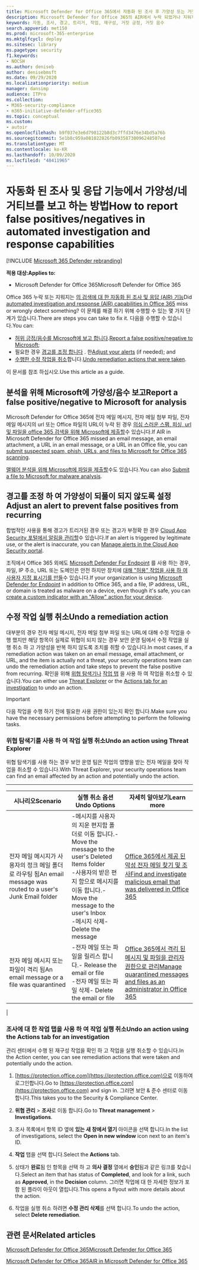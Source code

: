 ```yaml
---
title: Microsoft Defender for Office 365에서 자동화 된 조사 후 가양성 또는 거짓 네거티브를 보고 하는 방법
description: Microsoft Defender for Office 365의 AIR에서 누락 되었거나 지워지는이 검색 되었습니까? 분석을 위해 Microsoft에 가양성 또는 거짓 네거티브를 전송 하는 방법을 알아봅니다.
keywords: 자동, 조사, 경고, 트리거, 작업, 재구성, 거짓 긍정, 거짓 음수
search.appverid: met150
ms.prod: microsoft-365-enterprise
ms.mktglfcycl: deploy
ms.sitesec: library
ms.pagetype: security
f1.keywords:
- NOCSH
ms.author: deniseb
author: denisebmsft
ms.date: 09/29/2020
ms.localizationpriority: medium
manager: dansimp
audience: ITPro
ms.collection:
- M365-security-compliance
- m365-initiative-defender-office365
ms.topic: conceptual
ms.custom:
- autoir
ms.openlocfilehash: b9f037e3e6d798122b8d3c7ffd3476e34bd5a76b
ms.sourcegitcommit: 5e1b8c959a081022826fb09358730096248507ed
ms.translationtype: MT
ms.contentlocale: ko-KR
ms.lasthandoff: 10/09/2020
ms.locfileid: "48411965"
---
```

# <a name="how-to-report-false-positivesnegatives-in-automated-investigation-and-response-capabilities"></a><span data-ttu-id="989c5-105">자동화 된 조사 및 응답 기능에서 가양성/네거티브를 보고 하는 방법</span><span class="sxs-lookup"><span data-stu-id="989c5-105">How to report false positives/negatives in automated investigation and response capabilities</span></span>

[!INCLUDE [Microsoft 365 Defender rebranding](../includes/microsoft-defender-for-office.md)]


<span data-ttu-id="989c5-106">**적용 대상:**</span><span class="sxs-lookup"><span data-stu-id="989c5-106">**Applies to:**</span></span>
- <span data-ttu-id="989c5-107">Microsoft Defender for Office 365</span><span class="sxs-lookup"><span data-stu-id="989c5-107">Microsoft Defender for Office 365</span></span>

<span data-ttu-id="989c5-108">Office 365 누락 또는 지워지는 [의 검색에 대 한 자동화 된 조사 및 응답 (AIR) 기능](https://docs.microsoft.com/microsoft-365/security/office-365-security/automated-investigation-response-office)</span><span class="sxs-lookup"><span data-stu-id="989c5-108">Did [automated investigation and response (AIR) capabilities in Office 365](https://docs.microsoft.com/microsoft-365/security/office-365-security/automated-investigation-response-office) miss or wrongly detect something?</span></span> <span data-ttu-id="989c5-109">이 문제를 해결 하기 위해 수행할 수 있는 몇 가지 단계가 있습니다.</span><span class="sxs-lookup"><span data-stu-id="989c5-109">There are steps you can take to fix it.</span></span> <span data-ttu-id="989c5-110">다음을 수행할 수 있습니다.</span><span class="sxs-lookup"><span data-stu-id="989c5-110">You can:</span></span>
- <span data-ttu-id="989c5-111">[허위 긍정/음수를 Microsoft에 보고 합니다](#report-a-false-positivenegative-to-microsoft-for-analysis).</span><span class="sxs-lookup"><span data-stu-id="989c5-111">[Report a false positive/negative to Microsoft](#report-a-false-positivenegative-to-microsoft-for-analysis);</span></span>
- <span data-ttu-id="989c5-112">필요한 경우 [경고를 조정 합니다](#adjust-an-alert-to-prevent-false-positives-from-recurring) . 한</span><span class="sxs-lookup"><span data-stu-id="989c5-112">[Adjust your alerts](#adjust-an-alert-to-prevent-false-positives-from-recurring) (if needed); and</span></span> 
- <span data-ttu-id="989c5-113">[수행한 수정 작업을 취소](#undo-a-remediation-action)합니다.</span><span class="sxs-lookup"><span data-stu-id="989c5-113">[Undo remediation actions that were taken](#undo-a-remediation-action).</span></span> 

<span data-ttu-id="989c5-114">이 문서를 참조 하십시오.</span><span class="sxs-lookup"><span data-stu-id="989c5-114">Use this article as a guide.</span></span> 

## <a name="report-a-false-positivenegative-to-microsoft-for-analysis"></a><span data-ttu-id="989c5-115">분석을 위해 Microsoft에 가양성/음수 보고</span><span class="sxs-lookup"><span data-stu-id="989c5-115">Report a false positive/negative to Microsoft for analysis</span></span>

<span data-ttu-id="989c5-116">Microsoft Defender for Office 365에 전자 메일 메시지, 전자 메일 첨부 파일, 전자 메일 메시지의 url 또는 Office 파일의 URL이 누락 된 경우 [의심 스러운 스팸, 피싱, url 및 파일을 office 365 검색을 위해 Microsoft에 제출할](https://docs.microsoft.com/microsoft-365/security/office-365-security/admin-submission)수 있습니다.</span><span class="sxs-lookup"><span data-stu-id="989c5-116">If AIR in Microsoft Defender for Office 365 missed an email message, an email attachment, a URL in an email message, or a URL in an Office file, you can [submit suspected spam, phish, URLs, and files to Microsoft for Office 365 scanning](https://docs.microsoft.com/microsoft-365/security/office-365-security/admin-submission).</span></span>

<span data-ttu-id="989c5-117">[맬웨어 분석을 위해 Microsoft에 파일을 제출할](https://www.microsoft.com/wdsi/filesubmission)수도 있습니다.</span><span class="sxs-lookup"><span data-stu-id="989c5-117">You can also [Submit a file to Microsoft for malware analysis](https://www.microsoft.com/wdsi/filesubmission).</span></span>

## <a name="adjust-an-alert-to-prevent-false-positives-from-recurring"></a><span data-ttu-id="989c5-118">경고를 조정 하 여 가양성이 되풀이 되지 않도록 설정</span><span class="sxs-lookup"><span data-stu-id="989c5-118">Adjust an alert to prevent false positives from recurring</span></span>

<span data-ttu-id="989c5-119">합법적인 사용을 통해 경고가 트리거된 경우 또는 경고가 부정확 한 경우 [Cloud App Security 포털에서 알림을 관리할](https://docs.microsoft.com/cloud-app-security/managing-alerts)수 있습니다.</span><span class="sxs-lookup"><span data-stu-id="989c5-119">If an alert is triggered by legitimate use, or the alert is inaccurate, you can [Manage alerts in the Cloud App Security portal](https://docs.microsoft.com/cloud-app-security/managing-alerts).</span></span>

<span data-ttu-id="989c5-120">조직에서 Office 365 외에도 [Microsoft Defender For Endpoint](https://docs.microsoft.com/windows/security/threat-protection) 를 사용 하는 경우, 파일, IP 주소, URL 또는 도메인은 안전 하지만 장치에 [대해 "허용" 작업을 사용 하 여 사용자 지정 표시기를 만들](https://docs.microsoft.com/windows/security/threat-protection/microsoft-defender-atp/manage-indicators)수 있습니다.</span><span class="sxs-lookup"><span data-stu-id="989c5-120">If your organization is using [Microsoft Defender for Endpoint](https://docs.microsoft.com/windows/security/threat-protection) in addition to Office 365, and a file, IP address, URL, or domain is treated as malware on a device, even though it's safe, you can [create a custom indicator with an "Allow" action for your device](https://docs.microsoft.com/windows/security/threat-protection/microsoft-defender-atp/manage-indicators).</span></span>

## <a name="undo-a-remediation-action"></a><span data-ttu-id="989c5-121">수정 작업 실행 취소</span><span class="sxs-lookup"><span data-stu-id="989c5-121">Undo a remediation action</span></span>

<span data-ttu-id="989c5-122">대부분의 경우 전자 메일 메시지, 전자 메일 첨부 파일 또는 URL에 대해 수정 작업을 수행 했지만 해당 항목이 실제로 위협이 되지 않는 경우 보안 운영 팀에서 수정 작업을 실행 취소 하 고 가양성을 반복 하지 않도록 조치를 취할 수 있습니다.</span><span class="sxs-lookup"><span data-stu-id="989c5-122">In most cases, if a remediation action was taken on an email message, email attachment, or URL, and the item is actually not a threat, your security operations team can undo the remediation action and take steps to prevent the false positive from recurring.</span></span> <span data-ttu-id="989c5-123">확인을 위해 [위협 탐색기나](#undo-an-action-using-threat-explorer) [작업 탭](#undo-an-action-using-the-actions-tab-for-an-investigation) 을 사용 하 여 작업을 취소할 수 있습니다.</span><span class="sxs-lookup"><span data-stu-id="989c5-123">You can either use [Threat Explorer](#undo-an-action-using-threat-explorer) or the [Actions tab for an investigation](#undo-an-action-using-the-actions-tab-for-an-investigation) to undo an action.</span></span> 

> [!IMPORTANT]
> <span data-ttu-id="989c5-124">다음 작업을 수행 하기 전에 필요한 사용 권한이 있는지 확인 합니다.</span><span class="sxs-lookup"><span data-stu-id="989c5-124">Make sure you have the necessary permissions before attempting to perform the following tasks.</span></span>

### <a name="undo-an-action-using-threat-explorer"></a><span data-ttu-id="989c5-125">위협 탐색기를 사용 하 여 작업 실행 취소</span><span class="sxs-lookup"><span data-stu-id="989c5-125">Undo an action using Threat Explorer</span></span>

<span data-ttu-id="989c5-126">위협 탐색기를 사용 하는 경우 보안 운영 팀은 작업의 영향을 받는 전자 메일을 찾아 작업을 취소할 수 있습니다.</span><span class="sxs-lookup"><span data-stu-id="989c5-126">With Threat Explorer, your security operations team can find an email affected by an action and potentially undo the action.</span></span>

****

|<span data-ttu-id="989c5-127">시나리오</span><span class="sxs-lookup"><span data-stu-id="989c5-127">Scenario</span></span>|<span data-ttu-id="989c5-128">실행 취소 옵션</span><span class="sxs-lookup"><span data-stu-id="989c5-128">Undo Options</span></span>|<span data-ttu-id="989c5-129">자세히 알아보기</span><span class="sxs-lookup"><span data-stu-id="989c5-129">Learn more</span></span>|
|---|---|---|
|<span data-ttu-id="989c5-130">전자 메일 메시지가 사용자의 정크 메일 폴더로 라우팅 됨</span><span class="sxs-lookup"><span data-stu-id="989c5-130">An email message was routed to a user's Junk Email folder</span></span>|<span data-ttu-id="989c5-131">-메시지를 사용자의 지운 편지함 폴더로 이동 합니다.</span><span class="sxs-lookup"><span data-stu-id="989c5-131">- Move the message to the user's Deleted Items folder</span></span><br/><span data-ttu-id="989c5-132">-사용자의 받은 편지 함으로 메시지를 이동 합니다.</span><span class="sxs-lookup"><span data-stu-id="989c5-132">- Move the message to the user's Inbox</span></span> <br/><span data-ttu-id="989c5-133">-메시지 삭제</span><span class="sxs-lookup"><span data-stu-id="989c5-133">- Delete the message</span></span>|[<span data-ttu-id="989c5-134">Office 365에서 제공 된 악성 전자 메일 찾기 및 조사</span><span class="sxs-lookup"><span data-stu-id="989c5-134">Find and investigate malicious email that was delivered in Office 365</span></span>](https://docs.microsoft.com/microsoft-365/security/office-365-security/investigate-malicious-email-that-was-delivered)|
|<span data-ttu-id="989c5-135">전자 메일 메시지 또는 파일이 격리 됨</span><span class="sxs-lookup"><span data-stu-id="989c5-135">An email message or a file was quarantined</span></span>|<span data-ttu-id="989c5-136">-전자 메일 또는 파일을 릴리스 합니다.</span><span class="sxs-lookup"><span data-stu-id="989c5-136">- Release the email or file</span></span> <br/><span data-ttu-id="989c5-137">-전자 메일 또는 파일 삭제</span><span class="sxs-lookup"><span data-stu-id="989c5-137">- Delete the email or file</span></span>|[<span data-ttu-id="989c5-138">Office 365에서 격리 된 메시지 및 파일을 관리자 권한으로 관리</span><span class="sxs-lookup"><span data-stu-id="989c5-138">Manage quarantined messages and files as an administrator in Office 365</span></span>](https://docs.microsoft.com/microsoft-365/security/office-365-security/manage-quarantined-messages-and-files)|
|

### <a name="undo-an-action-using-the-actions-tab-for-an-investigation"></a><span data-ttu-id="989c5-139">조사에 대 한 작업 탭을 사용 하 여 작업 실행 취소</span><span class="sxs-lookup"><span data-stu-id="989c5-139">Undo an action using the Actions tab for an investigation</span></span>

<span data-ttu-id="989c5-140">관리 센터에서 수행 된 재구성 작업을 확인 하 고 작업을 실행 취소할 수 있습니다.</span><span class="sxs-lookup"><span data-stu-id="989c5-140">In the Action center, you can see remediation actions that were taken and potentially undo the action.</span></span>

1. <span data-ttu-id="989c5-141">[https://protection.office.com](https://protection.office.com)으로 이동하여 로그인합니다.</span><span class="sxs-lookup"><span data-stu-id="989c5-141">Go to [https://protection.office.com](https://protection.office.com) and sign in.</span></span> <span data-ttu-id="989c5-142">그러면 보안 & 준수 센터로 이동 합니다.</span><span class="sxs-lookup"><span data-stu-id="989c5-142">This takes you to the Security & Compliance Center.</span></span>

2. <span data-ttu-id="989c5-143">**위협 관리**  >  **조사**로 이동 합니다.</span><span class="sxs-lookup"><span data-stu-id="989c5-143">Go to **Threat management** > **Investigations**.</span></span>

3. <span data-ttu-id="989c5-144">조사 목록에서 항목 ID 옆에 **있는 새 창에서 열기** 아이콘을 선택 합니다.</span><span class="sxs-lookup"><span data-stu-id="989c5-144">In the list of investigations, select the **Open in new window** icon next to an item's ID.</span></span>

4. <span data-ttu-id="989c5-145">**작업** 탭을 선택 합니다.</span><span class="sxs-lookup"><span data-stu-id="989c5-145">Select the **Actions** tab.</span></span>

5. <span data-ttu-id="989c5-146">상태가 **완료**됨 인 항목을 선택 하 고 **의사 결정** 열에서 **승인**됨과 같은 링크를 찾습니다.</span><span class="sxs-lookup"><span data-stu-id="989c5-146">Select an item that has status of **Completed**, and look for a link, such as **Approved**, in the **Decision** column.</span></span> <span data-ttu-id="989c5-147">그러면 작업에 대 한 자세한 정보가 포함 된 플라이 아웃이 열립니다.</span><span class="sxs-lookup"><span data-stu-id="989c5-147">This opens a flyout with more details about the action.</span></span>

6. <span data-ttu-id="989c5-148">작업을 실행 취소 하려면 **수정 관리 삭제**를 선택 합니다.</span><span class="sxs-lookup"><span data-stu-id="989c5-148">To undo the action, select **Delete remediation**.</span></span>

## <a name="related-articles"></a><span data-ttu-id="989c5-149">관련 문서</span><span class="sxs-lookup"><span data-stu-id="989c5-149">Related articles</span></span>

[<span data-ttu-id="989c5-150">Microsoft Defender for Office 365</span><span class="sxs-lookup"><span data-stu-id="989c5-150">Microsoft Defender for Office 365</span></span>](https://docs.microsoft.com/microsoft-365/security/office-365-security/office-365-atp)

[<span data-ttu-id="989c5-151">Microsoft Defender for Office 365</span><span class="sxs-lookup"><span data-stu-id="989c5-151">AIR in Microsoft Defender for Office 365</span></span>](office-365-air.md)
